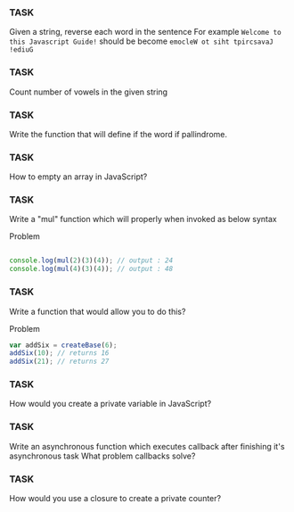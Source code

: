 ### TASK

Given a string, reverse each word in the sentence
For example `Welcome to this Javascript Guide!` should be become `emocleW ot siht tpircsavaJ !ediuG`

### TASK

Count number of vowels in the given string

### TASK

Write the function that will define if the word if pallindrome. 

### TASK

How to empty an array in JavaScript?

### TASK

Write a "mul" function which will properly when invoked as below syntax

Problem
```js

console.log(mul(2)(3)(4)); // output : 24
console.log(mul(4)(3)(4)); // output : 48

```

### TASK

Write a function that would allow you to do this?

Problem

```js
var addSix = createBase(6);
addSix(10); // returns 16
addSix(21); // returns 27
```

### TASK

How would you create a private variable in JavaScript?

### TASK

Write an asynchronous function which executes callback after finishing it's asynchronous task
What problem callbacks solve?

### TASK

How would you use a closure to create a private counter?
